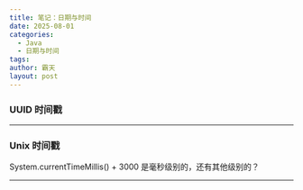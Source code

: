 ```yaml
---
title: 笔记：日期与时间
date: 2025-08-01
categories:
  - Java
  - 日期与时间
tags: 
author: 霸天
layout: post
---
```

### UUID 时间戳

---


### Unix 时间戳

System.currentTimeMillis() + 3000 是毫秒级别的，还有其他级别的？

---








